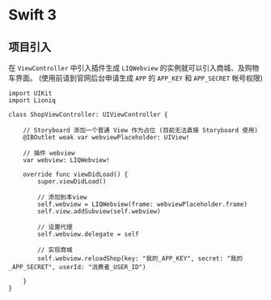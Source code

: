 # Swift 3 

## 项目引入

在 `ViewController` 中引入插件生成 `LIQWebview` 的实例就可以引入商城、及购物车界面。
(使用前请到官网后台申请生成 `APP` 的 `APP_KEY` 和 `APP_SECRET` 帐号权限)

````
import UIKit
import Lioniq

class ShopViewController: UIViewController {

    // Storyboard 添加一个普通 View 作为占位 (目前无法直接 Storyboard 使用)
    @IBOutlet weak var webviewPlaceholder: UIView!

    // 插件 webview 
    var webview: LIQWebview!
    
    override func viewDidLoad() {
        super.viewDidLoad()

        // 添加到本view
        self.webview = LIQWebview(frame: webviewPlaceholder.frame)
        self.view.addSubview(self.webview)

        // 设置代理
        self.webview.delegate = self 
        
        // 实现商城
        self.webview.reloadShop(key: "我的_APP_KEY", secret: "我的_APP_SECRET", userId: "消费者_USER_ID")
        
    }
}
````
